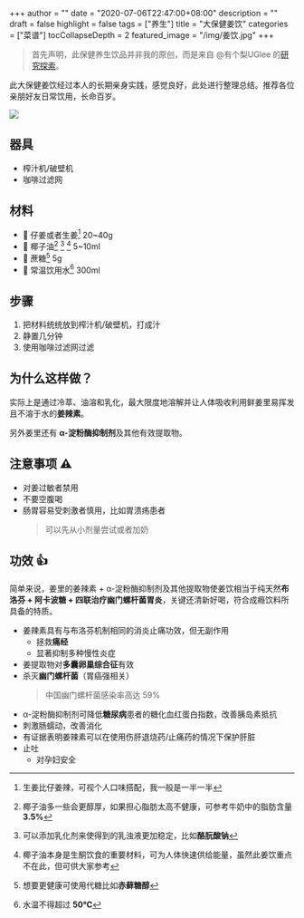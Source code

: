 +++
author = ""
date = "2020-07-06T22:47:00+08:00"
description = ""
draft = false
highlight = false
tags = ["养生"]
title = "大保健姜饮"
categories = ["菜谱"]
tocCollapseDepth = 2
featured_image = "/img/姜饮.jpg"
+++

> 首先声明，此保健养生饮品并非我的原创，而是来自 @有个梨UGlee 的[研究探索](https://weibo.com/1655747731/J7v8heMl4)。

此大保健姜饮经过本人的长期亲身实践，感觉良好，此处进行整理总结。推荐各位亲朋好友日常饮用，长命百岁。

![](/img/姜饮-小.jpg)

## 器具
* 榨汁机/破壁机
* 咖啡过滤网

## 材料
* 🥔 仔姜或者生姜[^ginger] 20~40g
* 🥥 椰子油[^coconut] [^creaming] [^keto] 5~10ml
* 🍬 蔗糖[^sugar] 5g
* 🚰 常温饮用水[^water] 300ml

[^ginger]: 生姜比仔姜辣，可视个人口味搭配，我一般是一半一半
[^coconut]: 椰子油多一些会更醇厚，如果担心脂肪太高不健康，可参考牛奶中的脂肪含量 **3.5%**
[^sugar]: 想要更健康可使用代糖比如**赤藓糖醇**
[^water]: 水温不得超过 **50℃**
[^creaming]: 可以添加乳化剂来使得到的乳浊液更加稳定，比如**酪朊酸钠**
[^keto]: 椰子油本身是生酮饮食的重要材料，可为人体快速供给能量，虽然此姜饮重点不在此，但可供大家参考

## 步骤
1. 把材料统统放到榨汁机/破壁机，打成汁
2. 静置几分钟
3. 使用咖啡过滤网过滤

## 为什么这样做？
实际上是通过冷萃、油溶和乳化，最大限度地溶解并让人体吸收利用鲜姜里易挥发且不溶于水的**姜辣素**。

另外姜里还有 **α-淀粉酶抑制剂**及其他有效提取物。

## 注意事项 ⚠️
* 对姜过敏者禁用
* 不要空腹喝
* 肠胃容易受刺激者慎用，比如胃溃疡患者
    > 可以先从小剂量尝试或者加奶

## 功效 👍
简单来说，姜里的姜辣素 + α-淀粉酶抑制剂及其他提取物使姜饮相当于纯天然**布洛芬 + 阿卡波糖 + 四联治疗幽门螺杆菌胃炎**，关键还清新好喝，符合成瘾饮料所具备的特质。

* 姜辣素具有与布洛芬机制相同的消炎止痛功效，但无副作用
    * 拯救**痛经**
    * 显著抑制多种慢性炎症
* 姜提取物对**多囊卵巢综合征**有效
* 杀灭**幽门螺杆菌**（胃癌强相关）
    > 中国幽门螺杆菌感染率高达 59%
* α-淀粉酶抑制剂可降低**糖尿病**患者的糖化血红蛋白指数，改善胰岛素抵抗
* 刺激肠蠕动，改善消化
* 有证据表明姜辣素可以在使用伤肝退烧药/止痛药的情况下保护肝脏
* 止吐
    * 对孕妇安全